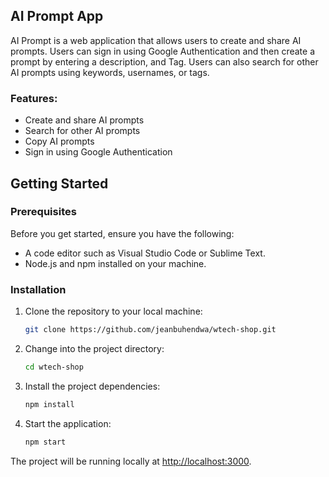 
## AI Prompt App

AI Prompt is a web application that allows users to create and share AI prompts. Users can sign in using Google Authentication and then create a prompt by entering a description, and Tag. Users can also search for other AI prompts using keywords, usernames, or tags.

### Features:

- Create and share AI prompts
- Search for other AI prompts
- Copy AI prompts
- Sign in using Google Authentication

## Getting Started

### Prerequisites

Before you get started, ensure you have the following:

- A code editor such as Visual Studio Code or Sublime Text.
- Node.js and npm installed on your machine.

### Installation

1. Clone the repository to your local machine:

   ```bash
   git clone https://github.com/jeanbuhendwa/wtech-shop.git
   ```

2. Change into the project directory:

   ```bash
   cd wtech-shop
   ```

3. Install the project dependencies:

   ```bash
   npm install
   ```

4. Start the application:

   ```bash
   npm start
   ```

The project will be running locally at [http://localhost:3000](http://localhost:3000).
